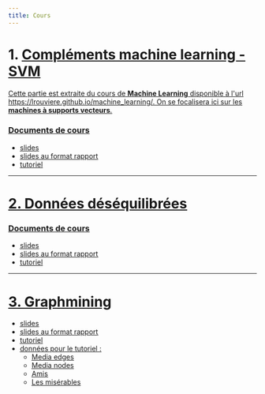 ```yaml
---
title: Cours
---
```


# 1. <u> Compléments machine learning - SVM <u>

Cette partie est extraite du cours de **Machine Learning** disponible à l'url <https://lrouviere.github.io/machine_learning/>. On se focalisera ici sur les **machines à supports vecteurs**.

### Documents de cours

- [slides](cours_svm.pdf)
- [slides au format rapport](cours_svm_article.pdf)
- [tutoriel](https://lrouviere.github.io/TUTO_ML/)

 ---

# 2. <u> Données déséquilibrées <u> 

### Documents de cours

- [slides](cours_don_des.pdf)
- [slides au format rapport](cours_article_don_des.pdf)
- [tutoriel](https://lrouviere.github.io/TUTO_ML/dondes.html)

 ---

# 3. <u> Graphmining <u> 

- [slides](cours_graphes.pdf)
- [slides au format rapport](cours_article_graphes.pdf)
- [tutoriel](https://lrouviere.github.io/TUTO_GRAPHES)
- données pour le tutoriel :
    - [Media edges](data/Dataset1-Media-Example-EDGES.csv)
    - [Media nodes](data/Dataset1-Media-Example-NODES.csv)
    - [Amis](data/Friendship-network_data_2013.csv)
    - [Les misérables](data/lesmis.gml)

<!---

# 2. <u> Grande dimension <u> 

### Documents de cours

- [slides](cours_grand_dim.pdf)
- [slides au format rapport](cours_article_grand_dim.pdf)

### Exercices, notebook

- [Feuille de TD](td_grande_dim.pdf)
- Tutoriel 1 : Introduction à la grande dimension [Rmd](std_tuto_intro_grande_dim.Rmd), [html](std_tuto_intro_grande_dim.nb.html)
- Tutoriel 2 : Réduction de la dimension [Rmd](std_tuto_red_dim.Rmd), [html](std_tuto_red_dim.nb.html)
- Tutoriel 3 : Modèle additif  [Rmd](std_tuto_gam.Rmd), [html](std_tuto_gam.nb.html)
- Tutoriel 4 : Régularisation  [Rmd](std_tuto_regul.Rmd), [html](std_tuto_regul.nb.html)

### Corrections

- [Introduction à la grande dimension](tuto_intro_grande_dim.html)
- [Réduction de la dimension](tuto_red_dim.html)
- [Régularisation](tuto_regul.html)


### Données

- [panne](panne.txt)

 ---

# 3. <u>Introduction à Shiny<u>

Cette partie est basée entièrement sur les supports de cours de Benoît Thieurmel que l'on trouvera ici : [https://github.com/datastorm-open/tuto_shiny_rennes](https://github.com/datastorm-open/tuto_shiny_rennes). On utlisera notamment :

- [Le support de cours](support_shiny.pdf)
- [La feuille de TP](tp_shiny.pdf)

 ---

# 4. <u>Graphes<u>

### Documents de cours


- [slides](cours.pdf)
- [slides au format rapport](cours_article.pdf)


### Exercices, notebook

- Exemple de fichier de style css pour notebook : [styles.css](styles.css)
- Tutoriel 1 : Construction de graphes. Fichiers [Rmd](tuto1_std.Rmd), [html](tuto1_std.nb.html)
- Tutoriel 2 : Modèles et construction de graphes. Fichiers [Rmd](tuto2_std.Rmd), [html](tuto2_std.nb.html)
- Tutoriel 3 : Modularité. Fichiers [Rmd](tuto3_std.Rmd), [html](tuto3_std.nb.html)
- Tutoriel 4 : Clustering spectral. Fichiers [Rmd](tuto4_std.Rmd), [html](tuto4_std.nb.html)



### Données

- [Media edges](Dataset1-Media-Example-EDGES.csv)
- [Media nodes](Dataset1-Media-Example-NODES.csv)
- [Amis](Friendship-network_data_2013.csv)
- [Karaté](karate.gml)
- [Les misérables](lesmis.gml)


### Corrections

- [tuto 1](tuto1.html)
- [tuto 2](tuto2.html)
- [tuto 3](tuto3.html)
- [tuto 4](tuto4.html)


 ---

# 5. <u> Datacamp <u> 

- [slides](slides_datacamp.pdf)
- [Exemple de correction](datacamp.nb.html)

 ---

# 6. <u> Dplyr, ggplot et leaflet <u> 

### Documents de cours

- [slides](pres_R.pdf)

### Exercices, notebook

- [Dplyr](dplyr_std.Rmd)
- [Ggplot](ggplot_std.Rmd), figures pour le **Rmd** : [challenge 1](challenge1.pdf), [challenge 2](challenge2.pdf), [challenge 3](challenge3.pdf), [challenge 4](challenge4.pdf)
- [Leaflet](leaflet_std.Rmd)

### Données

- [mydata.csv](mydata.csv)
- [mydata2.csv](mydata2.csv)
- [piscines.csv](piscines.csv)
- [ozone.txt](ozone.txt)
- [taches_solaires.csv](taches_solaires.csv)
  
### Corrections

- [Dplyr](dplyr.html)
- [Ggplot](ggplot.html)
- [Leaflet](leaflet.html)


 ---

--->

